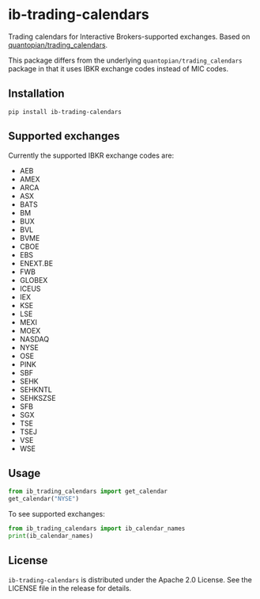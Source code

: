 # ib-trading-calendars

Trading calendars for Interactive Brokers-supported exchanges. Based on [quantopian/trading_calendars](https://github.com/quantopian/trading_calendars).

This package differs from the underlying `quantopian/trading_calendars` package in that it uses IBKR exchange codes instead of MIC codes.

## Installation

```
pip install ib-trading-calendars
```

## Supported exchanges

Currently the supported IBKR exchange codes are:

* AEB
* AMEX
* ARCA
* ASX
* BATS
* BM
* BUX
* BVL
* BVME
* CBOE
* EBS
* ENEXT.BE
* FWB
* GLOBEX
* ICEUS
* IEX
* KSE
* LSE
* MEXI
* MOEX
* NASDAQ
* NYSE
* OSE
* PINK
* SBF
* SEHK
* SEHKNTL
* SEHKSZSE
* SFB
* SGX
* TSE
* TSEJ
* VSE
* WSE

## Usage

```python
from ib_trading_calendars import get_calendar
get_calendar("NYSE")
```

To see supported exchanges:

```python
from ib_trading_calendars import ib_calendar_names
print(ib_calendar_names)
```

## License

`ib-trading-calendars` is distributed under the Apache 2.0 License. See the LICENSE file in the release for details.
